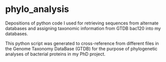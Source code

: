 # phylo_analysis
Depositions of python code I used for retrieving sequences from alternate databases and assigning taxonomic information from GTDB bac120 into my databases.

This python script was generated to cross-reference from different files in the Genome Taxonomy DataBase (GTDB) for the purpose of phylogenetic analyses of bacterial proteins in my PhD project.


